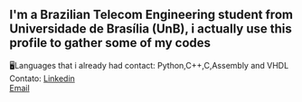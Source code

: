 
## I'm a Brazilian Telecom Engineering student from Universidade de Brasília (UnB), i actually use this profile to gather some of my codes
🖥️Languages that i already had contact: Python,C++,C,Assembly and VHDL <br>
Contato: [Linkedin](https://www.linkedin.com/in/luiz-fernando-28aa5417a/)<br> [Email](mailto:luizfernandoap90@gmail.com?subject=[GitHub]%20Source%20Han%20Sans)<br>


<!--
**LeFosq/Lefosq** is a ✨ _special_ ✨ repository because its `README.md` (this file) appears on your GitHub profile.

Here are some ideas to get you started:

- 🔭 I’m currently working on ...
- 🌱 I’m currently learning ...
- 👯 I’m looking to collaborate on ...
- 🤔 I’m looking for help with ...
- 💬 Ask me about ...
- 📫 How to reach me: ...
- 😄 Pronouns: ...
- ⚡ Fun fact: ...
-->
